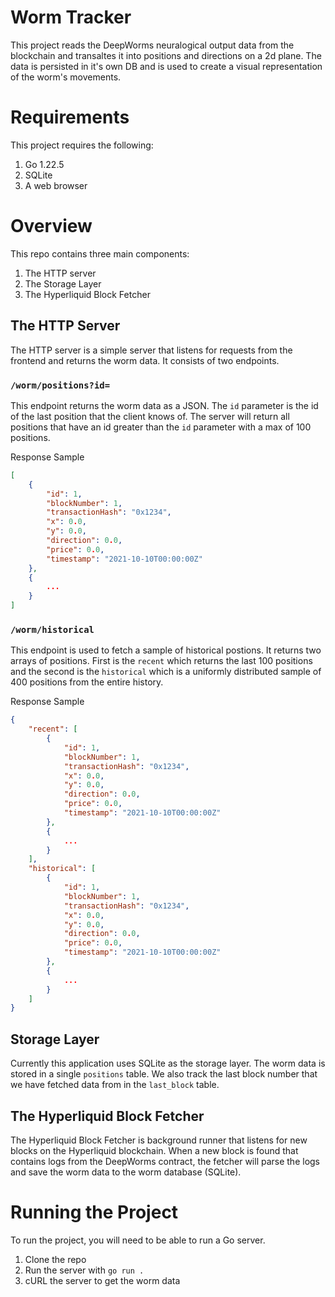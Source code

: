 # Worm Tracker
This project reads the DeepWorms neuralogical output data from the blockchain
and transaltes it into positions and directions on a 2d plane. The data is
persisted in it's own DB and is used to create a visual representation of the
worm's movements.

# Requirements
This project requires the following:
1. Go 1.22.5
2. SQLite
3. A web browser

# Overview
This repo contains three main components:
1. The HTTP server
2. The Storage Layer
3. The Hyperliquid Block Fetcher

## The HTTP Server
The HTTP server is a simple server that listens for requests from the frontend
and returns the worm data. It consists of two endpoints.

### `/worm/positions?id=`
This endpoint returns the worm data as a JSON. The `id` parameter is the id of
the last position that the client knows of. The server will return all positions
that have an id greater than the `id` parameter with a max of 100 positions.

Response Sample 
```json
[
    {
        "id": 1,
        "blockNumber": 1,
        "transactionHash": "0x1234",
        "x": 0.0,
        "y": 0.0,
        "direction": 0.0,
        "price": 0.0,
        "timestamp": "2021-10-10T00:00:00Z"
    },
    {
        ...
    }
]
```

### `/worm/historical`
This endpoint is used to fetch a sample of historical postions. It returns two
arrays of positions. First is the `recent` which returns the last 100 positions
and the second is the `historical` which is a uniformly distributed sample of
400 positions from the entire history.

Response Sample
```json
{
    "recent": [
        {
            "id": 1,
            "blockNumber": 1,
            "transactionHash": "0x1234",
            "x": 0.0,
            "y": 0.0,
            "direction": 0.0,
            "price": 0.0,
            "timestamp": "2021-10-10T00:00:00Z"
        },
        {
            ...
        }
    ],
    "historical": [
        {
            "id": 1,
            "blockNumber": 1,
            "transactionHash": "0x1234",
            "x": 0.0,
            "y": 0.0,
            "direction": 0.0,
            "price": 0.0,
            "timestamp": "2021-10-10T00:00:00Z"
        },
        {
            ...
        }
    ]
}
```

## Storage Layer
Currently this application uses SQLite as the storage layer. The worm data is
stored in a single `positions` table. We also track the last block number that
we have fetched data from in the `last_block` table.

## The Hyperliquid Block Fetcher
The Hyperliquid Block Fetcher is background runner that listens for new blocks
on the Hyperliquid blockchain. When a new block is found that contains logs from
the DeepWorms contract, the fetcher will parse the logs and save the worm data
to the worm database (SQLite).

# Running the Project
To run the project, you will need to be able to run a Go server.

1. Clone the repo
2. Run the server with `go run .`
3. cURL the server to get the worm data



